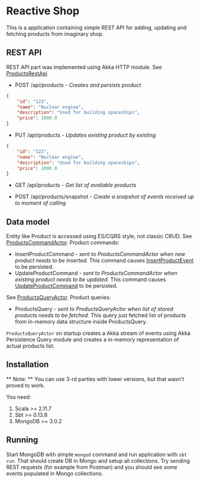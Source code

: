 # Reactive Shop

This is a application containing simple REST API for adding, updating and fetching products from imaginary shop.

## REST API

REST API part was implemented using Akka HTTP module. See [ProductsRestApi](src/main/scala/org/reactive/shop/products/http/ProductsRestApi.scala)

* POST /api/products - *Creates and persists product*

```json
{
	"id": "123",
	"name": "Nuclear engine",
	"description": "Used for building spaceships",
	"price": 1000.0
}
```

* PUT /api/products - *Updates existing product by existing*

```json
{
	"id": "123",
	"name": "Nuclear engine",
	"description": "Used for building spaceships",
	"price": 2000.0
}
```

* GET /api/products - *Get list of available products*

* POST /api/products/snapshot - *Create a snapshot of events received up to moment of calling*

## Data model

Entity like Product is accessed using ES/CQRS style, not classic CRUD. 
See [ProductsCommandActor](src/main/scala/org/reactive/shop/products/persistence/ProductsCommandActor.scala).
Product commands:

* InsertProductCommand - *sent to ProductsCommandActor when new product needs to be inserted.* 
This command causes [InsertProductEvent](src/main/scala/org/reactive/shop/products/persistence/events/InsertProductEvent.scala) to be persisted.
* UpdateProductCommand - *sent to ProductsCommandActor when existing product needs to be updated.* 
This command causes [UpdateProductCommand](src/main/scala/org/reactive/shop/products/persistence/events/UpdateProductCommand.scala) to be persisted.

See [ProductsQueryActor](src/main/scala/org/reactive/shop/products/persistence/ProductsQueryActor.scala).
Product queries:

* ProductsQuery - *sent to ProductsQueryActor when list of stored products needs to be fetched.*
This query just fetched list of products from in-memory data structure inside ProductsQuery.

`ProductsQueryActor` on startup creates a Akka stream of events using Akka Persistence Query module and creates a in-memory representation of actual
products list.

## Installation

** Note: ** You can use 3-rd parties with lower versions, but that wasn't proved to work.

You need: 

1. Scala >= 2.11.7
2. Sbt >= 0.13.8
3. MongoDB >= 3.0.2

## Running

Start MongoDB with simple `mongod` command and run application with `sbt run`. That should create DB in Mongo and setup all collections. 
Try sending REST requests (for example from Postman) and you should see some events populated in Mongo collections.